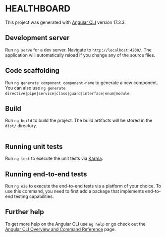 # HEALTHBOARD


This project was generated with [Angular CLI](https://github.com/angular/angular-cli) version 17.3.3.


## Development server

Run `ng serve` for a dev server. Navigate to `http://localhost:4200/`. The application will automatically reload if you change any of the source files.


## Code scaffolding

Run `ng generate component component-name` to generate a new component. You can also use `ng generate directive|pipe|service|class|guard|interface|enum|module`.


## Build

Run `ng build` to build the project. The build artifacts will be stored in the `dist/` directory.
<br></br>
## Running unit tests

Run `ng test` to execute the unit tests via [Karma](https://karma-runner.github.io).

## Running end-to-end tests

Run `ng e2e` to execute the end-to-end tests via a platform of your choice. To use this command, you need to first add a package that implements end-to-end testing capabilities.

## Further help

To get more help on the Angular CLI use `ng help` or go check out the [Angular CLI Overview and Command Reference](https://angular.io/cli) page.
